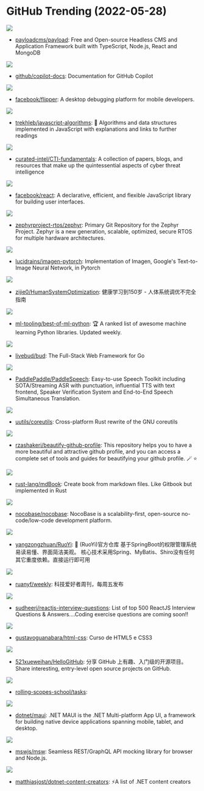 # GitHub Trending (2022-05-28)

![](https://img.shields.io/badge/TypeScript-New%20629-green?style=flat-square&logo=appveyor)
- [payloadcms/payload](https://github.com/payloadcms/payload): Free and Open-source Headless CMS and Application Framework built with TypeScript, Node.js, React and MongoDB

![](https://img.shields.io/badge/Python-New%20182-green?style=flat-square&logo=appveyor)
- [github/copilot-docs](https://github.com/github/copilot-docs): Documentation for GitHub Copilot

![](https://img.shields.io/badge/TypeScript-New%20135-green?style=flat-square&logo=appveyor)
- [facebook/flipper](https://github.com/facebook/flipper): A desktop debugging platform for mobile developers.

![](https://img.shields.io/badge/JavaScript-New%20185-green?style=flat-square&logo=appveyor)
- [trekhleb/javascript-algorithms](https://github.com/trekhleb/javascript-algorithms): 📝 Algorithms and data structures implemented in JavaScript with explanations and links to further readings

![](https://img.shields.io/badge/none-New%2047-green?style=flat-square&logo=appveyor)
- [curated-intel/CTI-fundamentals](https://github.com/curated-intel/CTI-fundamentals): A collection of papers, blogs, and resources that make up the quintessential aspects of cyber threat intelligence

![](https://img.shields.io/badge/JavaScript-New%2081-green?style=flat-square&logo=appveyor)
- [facebook/react](https://github.com/facebook/react): A declarative, efficient, and flexible JavaScript library for building user interfaces.

![](https://img.shields.io/badge/C-New%203-green?style=flat-square&logo=appveyor)
- [zephyrproject-rtos/zephyr](https://github.com/zephyrproject-rtos/zephyr): Primary Git Repository for the Zephyr Project. Zephyr is a new generation, scalable, optimized, secure RTOS for multiple hardware architectures.

![](https://img.shields.io/badge/Python-New%20520-green?style=flat-square&logo=appveyor)
- [lucidrains/imagen-pytorch](https://github.com/lucidrains/imagen-pytorch): Implementation of Imagen, Google's Text-to-Image Neural Network, in Pytorch

![](https://img.shields.io/badge/none-New%20297-green?style=flat-square&logo=appveyor)
- [zijie0/HumanSystemOptimization](https://github.com/zijie0/HumanSystemOptimization): 健康学习到150岁 - 人体系统调优不完全指南

![](https://img.shields.io/badge/Python-New%20197-green?style=flat-square&logo=appveyor)
- [ml-tooling/best-of-ml-python](https://github.com/ml-tooling/best-of-ml-python): 🏆 A ranked list of awesome machine learning Python libraries. Updated weekly.

![](https://img.shields.io/badge/JavaScript-New%20170-green?style=flat-square&logo=appveyor)
- [livebud/bud](https://github.com/livebud/bud): The Full-Stack Web Framework for Go

![](https://img.shields.io/badge/C%2B%2B-New%20110-green?style=flat-square&logo=appveyor)
- [PaddlePaddle/PaddleSpeech](https://github.com/PaddlePaddle/PaddleSpeech): Easy-to-use Speech Toolkit including SOTA/Streaming ASR with punctuation, influential TTS with text frontend, Speaker Verification System and End-to-End Speech Simultaneous Translation.

![](https://img.shields.io/badge/Rust-New%2045-green?style=flat-square&logo=appveyor)
- [uutils/coreutils](https://github.com/uutils/coreutils): Cross-platform Rust rewrite of the GNU coreutils

![](https://img.shields.io/badge/none-New%20401-green?style=flat-square&logo=appveyor)
- [rzashakeri/beautify-github-profile](https://github.com/rzashakeri/beautify-github-profile): This repository helps you to have a more beautiful and attractive github profile, and you can access a complete set of tools and guides for beautifying your github profile. 🪄 ⭐

![](https://img.shields.io/badge/Rust-New%2021-green?style=flat-square&logo=appveyor)
- [rust-lang/mdBook](https://github.com/rust-lang/mdBook): Create book from markdown files. Like Gitbook but implemented in Rust

![](https://img.shields.io/badge/TypeScript-New%20215-green?style=flat-square&logo=appveyor)
- [nocobase/nocobase](https://github.com/nocobase/nocobase): NocoBase is a scalability-first, open-source no-code/low-code development platform.

![](https://img.shields.io/badge/HTML-New%2011-green?style=flat-square&logo=appveyor)
- [yangzongzhuan/RuoYi](https://github.com/yangzongzhuan/RuoYi): 🎉 (RuoYi)官方仓库 基于SpringBoot的权限管理系统 易读易懂、界面简洁美观。 核心技术采用Spring、MyBatis、Shiro没有任何其它重度依赖。直接运行即可用

![](https://img.shields.io/badge/none-New%2033-green?style=flat-square&logo=appveyor)
- [ruanyf/weekly](https://github.com/ruanyf/weekly): 科技爱好者周刊，每周五发布

![](https://img.shields.io/badge/JavaScript-New%2019-green?style=flat-square&logo=appveyor)
- [sudheerj/reactjs-interview-questions](https://github.com/sudheerj/reactjs-interview-questions): List of top 500 ReactJS Interview Questions & Answers....Coding exercise questions are coming soon!!

![](https://img.shields.io/badge/HTML-New%2033-green?style=flat-square&logo=appveyor)
- [gustavoguanabara/html-css](https://github.com/gustavoguanabara/html-css): Curso de HTML5 e CSS3

![](https://img.shields.io/badge/Python-New%2030-green?style=flat-square&logo=appveyor)
- [521xueweihan/HelloGitHub](https://github.com/521xueweihan/HelloGitHub): 分享 GitHub 上有趣、入门级的开源项目。Share interesting, entry-level open source projects on GitHub.

![](https://img.shields.io/badge/JavaScript-New%2011-green?style=flat-square&logo=appveyor)
- [rolling-scopes-school/tasks](https://github.com/rolling-scopes-school/tasks): 

![](https://img.shields.io/badge/C%23-New%2026-green?style=flat-square&logo=appveyor)
- [dotnet/maui](https://github.com/dotnet/maui): .NET MAUI is the .NET Multi-platform App UI, a framework for building native device applications spanning mobile, tablet, and desktop.

![](https://img.shields.io/badge/TypeScript-New%2022-green?style=flat-square&logo=appveyor)
- [mswjs/msw](https://github.com/mswjs/msw): Seamless REST/GraphQL API mocking library for browser and Node.js.

![](https://img.shields.io/badge/none-New%208-green?style=flat-square&logo=appveyor)
- [matthiasjost/dotnet-content-creators](https://github.com/matthiasjost/dotnet-content-creators): ⚡A list of .NET content creators

